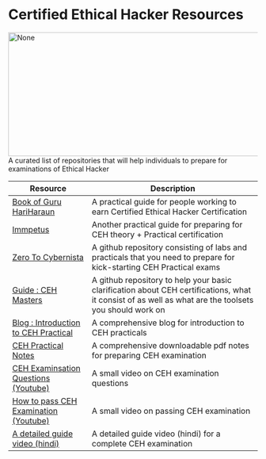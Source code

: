 # Certified Ethical Hacker Resources
<a href="https://fardeen-ahmed.github.io/">
  <img src="https://github.com/fardeen-ahmed/Bug-bounty-Writeups/blob/main/1.png" alt="None" align="center" height="250" width="1000">
</a>
A curated list of repositories that will help individuals to prepare for examinations of Ethical Hacker 

| Resource | Description |
|-----------|-----|
| <a href="https://book.thegurusec.com/certifications/certified-ethical-hacker-practical">Book of Guru HariHaraun</a>  | A practical guide for people working to earn Certified Ethical Hacker Certification  |
| <a href="https://immpetus.gitbook.io/ceh-practical">Immpetus</a> | Another practical guide for preparing for CEH theory + Practical certification |
| <a href="https://github.com/sampritdas8/Ec-Council-CEH-Practical--Guide-For-Exam/blob/main/CEH(Practical).md">Zero To Cybernista</a> | A github repository consisting of labs and practicals that you need to prepare for kick-starting CEH Practical exams |
| <a href="https://github.com/CyberSecurityUP/Guide-CEH-Practical-Master">Guide : CEH Masters</a>| A github repository to help your basic clarification about CEH certifications, what it consist of as well as what are the toolsets you should work on |
| <a href="https://renewstech.blogspot.com/2022/09/introduction-to-ceh-exam.html">Blog : Introduction to CEH Practical </a> | A comprehensive blog for introduction to CEH practicals |
| <a href="https://pdfcoffee.com/ceh-practical-notes-pdf-free.html">CEH Practical Notes</a> | A comprehensive downloadable pdf notes for preparing CEH examination |
| <a href="https://www.youtube.com/watch?v=xpHkjEqGqgU">CEH Examinsation Questions (Youtube) </a> | A small video on CEH examination questions |
| <a href="https://www.youtube.com/watch?v=gH3krN3RKC4">How to pass CEH Examination (Youtube) </a> | A small video on passing CEH examination |
| <a href="https://www.youtube.com/watch?v=wFtrPsdnLbU">A detailed guide video (hindi)</a> | A detailed guide video (hindi) for a complete CEH examination |
